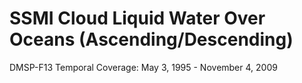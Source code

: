 # SSMI Cloud Liquid Water Over Oceans (Ascending/Descending)
DMSP-F13 Temporal Coverage: May 3, 1995 - November 4, 2009
